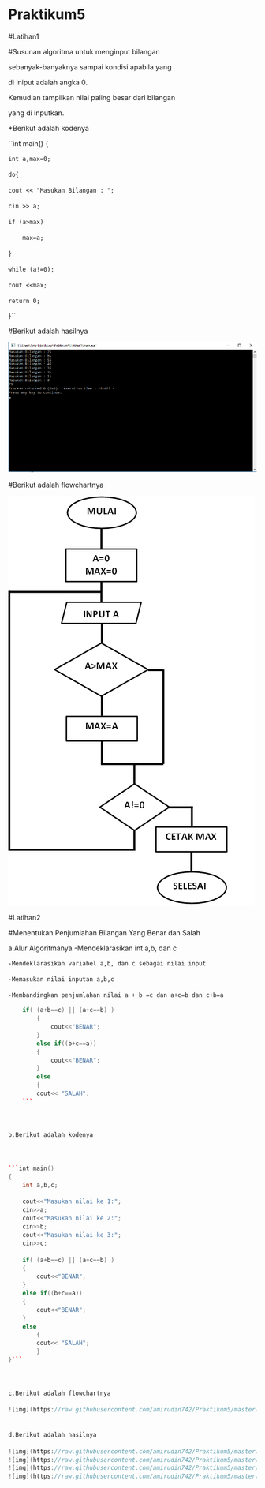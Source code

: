 # Praktikum5


#Latihan1

#Susunan algoritma untuk menginput bilangan 

 sebanyak-banyaknya sampai kondisi apabila yang 

 di iniput adalah angka 0.

 Kemudian tampilkan nilai paling besar dari bilangan 

 yang di inputkan.

*Berikut adalah kodenya

``int main()
{

    int a,max=0;

    do{

    cout << "Masukan Bilangan : ";

    cin >> a;

    if (a>max)

        max=a;

    }

    while (a!=0);

    cout <<max;

    return 0;
}``



#Berikut adalah hasilnya

 ![img](https://raw.githubusercontent.com/amirudin742/Praktikum5/master/Hasil1.png)

#Berikut adalah flowchartnya

![img](https://raw.githubusercontent.com/amirudin742/Praktikum5/master/Flowchart.png)


#Latihan2

#Menentukan Penjumlahan Bilangan Yang Benar dan Salah

a.Alur Algoritmanya
	-Mendeklarasikan int a,b, dan c

	-Mendeklarasikan variabel a,b, dan c sebagai nilai input

	-Memasukan nilai inputan a,b,c

	-Membandingkan penjumlahan nilai a + b =c dan a+c=b dan c+b=a



```c++
	if( (a+b==c) || (a+c==b) )
		{
    		cout<<"BENAR";
		}
		else if((b+c==a))
		{
    		cout<<"BENAR";
		}
		else
    	{
    	cout<< "SALAH";
    ```



b.Berikut adalah kodenya



```int main()
{
    int a,b,c;

    cout<<"Masukan nilai ke 1:";
    cin>>a;
    cout<<"Masukan nilai ke 2:";
    cin>>b;
    cout<<"Masukan nilai ke 3:";
    cin>>c;

    if( (a+b==c) || (a+c==b) )
    {
        cout<<"BENAR";
    }
    else if((b+c==a))
    {
        cout<<"BENAR";
    }
    else
        {
        cout<< "SALAH";
        }
}```



c.Berikut adalah flowchartnya

![img](https://raw.githubusercontent.com/amirudin742/Praktikum5/master/Flowchart2.png)


d.Berikut adalah hasilnya

![img](https://raw.githubusercontent.com/amirudin742/Praktikum5/master/Hasil2/Hasil1.png)
![img](https://raw.githubusercontent.com/amirudin742/Praktikum5/master/Hasil2/Hasil2.png)
![img](https://raw.githubusercontent.com/amirudin742/Praktikum5/master/Hasil2/Hasil3.png)
![img](https://raw.githubusercontent.com/amirudin742/Praktikum5/master/Hasil2/Hasil4.png)
